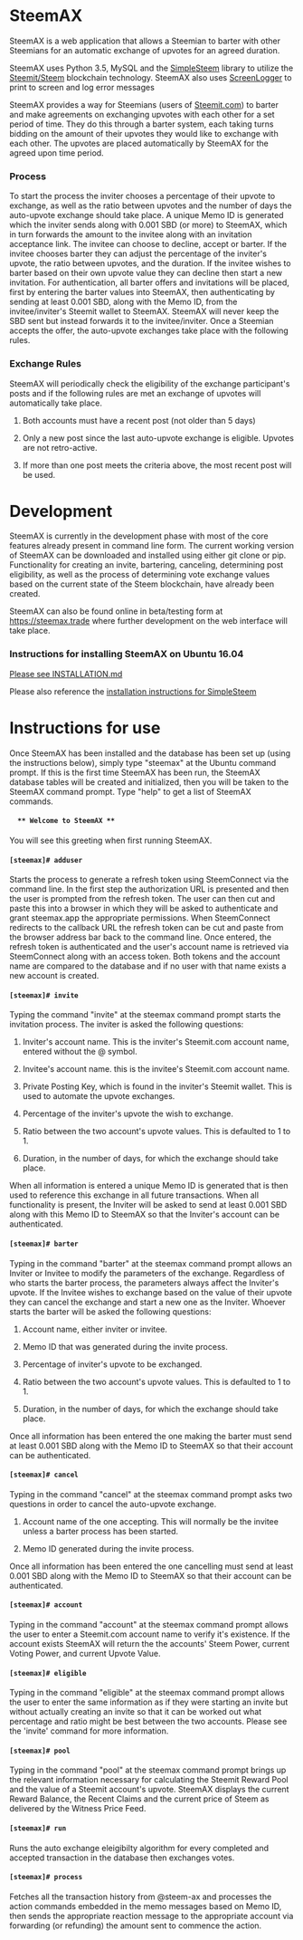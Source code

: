 # SteemAX

SteemAX is a web application that allows a Steemian to barter with other Steemians for an automatic exchange of upvotes for an agreed duration.

SteemAX uses Python 3.5, MySQL and the [SimpleSteem](https://github.com/artolabs/simplesteem) library to utilize the [Steemit/Steem](https://github.com/steemit/steem) blockchain technology. SteemAX also uses [ScreenLogger](https://github.com/artolabs/screenlogger) to print to screen and log error messages 

SteemAX provides a way for Steemians (users of [Steemit.com](https://www.steemit.com)) to barter and make agreements on exchanging upvotes with each other for a set period of time. They do this through a barter system, each taking turns bidding on the amount of their upvotes they would like to exchange with each other. The upvotes are placed automatically by SteemAX for the agreed upon time period.

### Process

To start the process the inviter chooses a percentage of their upvote to exchange, as well as the ratio between upvotes and the number of days the auto-upvote exchange should take place. A unique Memo ID is generated which the inviter sends along with 0.001 SBD (or more) to SteemAX, which in turn forwards the amount to the invitee along with an invitation acceptance link. The invitee can choose to decline, accept or barter. If the invitee chooses barter they can adjust the percentage of the inviter's upvote, the ratio between upvotes, and the duration. If the invitee wishes to barter based on their own upvote value they can decline then start a new invitation. For authentication, all barter offers and invitations will be placed, first by entering the barter values into SteemAX, then authenticating by sending at least 0.001 SBD, along with the Memo ID, from the invitee/inviter's Steemit wallet to SteemAX. SteemAX will never keep the SBD sent but instead forwards it to the invitee/inviter. Once a Steemian accepts the offer, the auto-upvote exchanges take place with the following rules.

### Exchange Rules

SteemAX will periodically check the eligibility of the exchange participant's posts and if the following rules are met an exchange of upvotes will automatically take place.

1) Both accounts must have a recent post (not older than 5 days)

2) Only a new post since the last auto-upvote exchange is eligible. Upvotes are not retro-active.

3) If more than one post meets the criteria above, the most recent post will be used.

# Development

SteemAX is currently in the development phase with most of the core features already present in command line form. The current working version of SteemAX can be downloaded and installed using either git clone or pip. Functionality for creating an invite, bartering, canceling, determining post eligibility, as well as the process of determining vote exchange values based on the current state of the Steem blockchain, have already been created.

SteemAX can also be found online in beta/testing form at https://steemax.trade where further development on the web interface will take place.


### Instructions for installing SteemAX on Ubuntu 16.04

[Please see INSTALLATION.md](https://github.com/ArtoLabs/SteemAX/blob/master/INSTALLATION.md)

Please also reference the [installation instructions for SimpleSteem](https://github.com/ArtoLabs/SimpleSteem/blob/master/INSTALLATION.md)

# Instructions for use

Once SteemAX has been installed and the database has been set up (using the instructions below), simply type "steemax" at the Ubuntu command prompt. If this is the first time SteemAX has been run, the SteemAX database tables will be created and initialized, then you will be taken to the SteemAX command prompt. Type "help" to get a list of SteemAX commands.

#### `   ** Welcome to SteemAX **   `

You will see this greeting when first running SteemAX.

#### `[steemax]# adduser`

Starts the process to generate a refresh token using SteemConnect via the command line. In the first step the authorization URL is presented and then the user is prompted from the refresh token. The user can then cut and paste this into a browser in which they will be asked to authenticate and grant steemax.app the appropriate permissions. When SteemConnect redirects to the callback URL the refresh token can be cut and paste from the browser address bar back to the command line. Once entered, the refresh token is authenticated and the user's account name is retrieved via SteemConnect along with an access token. Both tokens and the account name are compared to the database and if no user with that name exists a new account is created. 


#### `[steemax]# invite`

Typing the command "invite" at the steemax command prompt starts the invitation process. The inviter is asked the following questions:

1) Inviter's account name. This is the inviter's Steemit.com account name, entered without the @ symbol.

2) Invitee's account name. this is the invitee's Steemit.com account name.

3) Private Posting Key, which is found in the inviter's Steemit wallet. This is used to automate the upvote exchanges.

4) Percentage of the inviter's upvote the wish to exchange.

5) Ratio between the two account's upvote values. This is defaulted to 1 to 1.

6) Duration, in the number of days, for which the exchange should take place.

When all information is entered a unique Memo ID is generated that is then used to reference this exchange in all future transactions. When all functionality is present, the Inviter will be asked to send at least 0.001 SBD along with this Memo ID to SteemAX so that the Inviter's account can be authenticated.

#### `[steemax]# barter` 

Typing in the command "barter" at the steemax command prompt allows an Inviter or Invitee to modify the parameters of the exchange. Regardless of who starts the barter process, the parameters always affect the Inviter's upvote. If the Invitee wishes to exchange based on the value of their upvote they can cancel the exchange and start a new one as the Inviter. Whoever starts the barter will be asked the following questions:

1) Account name, either inviter or invitee.

2) Memo ID that was generated during the invite process.

3) Percentage of inviter's upvote to be exchanged.

4) Ratio between the two account's upvote values. This is defaulted to 1 to 1.

5) Duration, in the number of days, for which the exchange should take place.

Once all information has been entered the one making the barter must send at least 0.001 SBD along with the Memo ID to SteemAX so that their account can be authenticated.


#### `[steemax]# cancel`

Typing in the command "cancel" at the steemax command prompt asks two questions in order to cancel the auto-upvote exchange.

1) Account name of the one accepting. This will normally be the invitee unless a barter process has been started.

2) Memo ID generated during the invite process.

Once all information has been entered the one cancelling must send at least 0.001 SBD along with the Memo ID to SteemAX so that their account can be authenticated.

#### `[steemax]# account`

Typing in the command "account" at the steemax command prompt allows the user to enter a Steemit.com account name to verify it's existence. If the account exists SteemAX will return the the accounts' Steem Power, current Voting Power, and current Upvote Value.

#### `[steemax]# eligible`

Typing in the command "eligible" at the steemax command prompt allows the user to enter the same information as if they were starting an invite but without actually creating an invite so that it can be worked out what percentage and ratio  might be best between the two accounts. Please see the 'invite' command for more information.

#### `[steemax]# pool`

Typing in the command "pool" at the steemax command prompt brings up the relevant information necessary for calculating the Steemit Reward Pool and the value of a Steemit account's upvote. SteemAX displays the current Reward Balance, the Recent Claims and the current price of Steem as delivered by the Witness Price Feed.

#### `[steemax]# run`

Runs the auto exchange eleigibilty algorithm for every completed and accepted transaction in the database then exchanges votes.


#### `[steemax]# process`

Fetches all the transaction history from @steem-ax and processes the action commands embedded in the memo messages based on Memo ID, then sends the appropriate reaction message to the appropriate account via forwarding (or refunding) the amount sent to commence the action.


